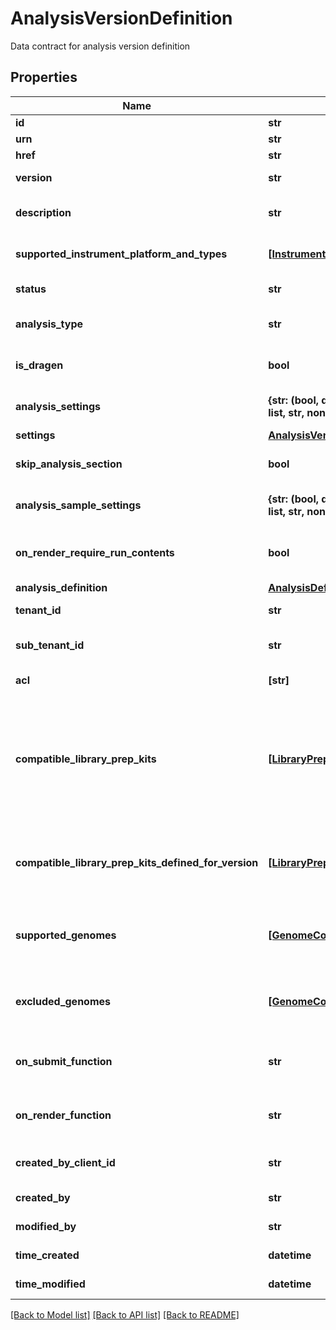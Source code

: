 # AnalysisVersionDefinition

Data contract for analysis version definition

## Properties
Name | Type | Description | Notes
------------ | ------------- | ------------- | -------------
**id** | **str** | Unique object ID | [optional] 
**urn** | **str** | URN of the object | [optional] 
**href** | **str** | HREF to the object | [optional] 
**version** | **str** | Version of analysis definition | [optional] 
**description** | **str** | Description of this version of analysis definition | [optional] 
**supported_instrument_platform_and_types** | [**[InstrumentPlatformAndTypesResponse]**](InstrumentPlatformAndTypesResponse.md) | Supported Instrument Platforms and Types of the analysis | [optional] 
**status** | **str** | Status of this version of analysis definition | [optional] 
**analysis_type** | **str** | Analysis type of this version of analysis definition | [optional] 
**is_dragen** | **bool** | Indicate whether an analysis is a DRAGEN analysis or not | [optional] 
**analysis_settings** | **{str: (bool, date, datetime, dict, float, int, list, str, none_type)}** | Settings for the analysis (at the global analysis level) | [optional] 
**settings** | [**AnalysisVersionDefinitionSettings**](AnalysisVersionDefinitionSettings.md) |  | [optional] 
**skip_analysis_section** | **bool** | Skip analysis section in generated sample sheets | [optional] 
**analysis_sample_settings** | **{str: (bool, date, datetime, dict, float, int, list, str, none_type)}** | Per-sample settings for the analysis (at the per-sample level) | [optional] 
**on_render_require_run_contents** | **bool** | Whether the OnRenderFunction depends on RunContents or not | [optional] 
**analysis_definition** | [**AnalysisDefinitionCompact**](AnalysisDefinitionCompact.md) |  | [optional] 
**tenant_id** | **str** | Unique identifier for the resource tenant | [optional] 
**sub_tenant_id** | **str** | Organizational or Workgroup ID. If neither are present, User ID. | [optional] 
**acl** | **[str]** | Access control list of the object | [optional] 
**compatible_library_prep_kits** | [**[LibraryPrepKitCompact]**](LibraryPrepKitCompact.md) | The library preparation kits that are compatible with this version of analysis definition  (possibly inherited from parent analysis definition if there is no compatible kits defined in analysis definition version level) | [optional] 
**compatible_library_prep_kits_defined_for_version** | [**[LibraryPrepKitCompact]**](LibraryPrepKitCompact.md) | The library preparation kits that are compatible with this version of analysis definition that is defined in analysis definition version level | [optional] 
**supported_genomes** | [**[GenomeCompact]**](GenomeCompact.md) | The optional list of genomes that are supported by this analysis definition version | [optional] 
**excluded_genomes** | [**[GenomeCompact]**](GenomeCompact.md) | The optional list of genomes that are excluded by this analysis definition version | [optional] 
**on_submit_function** | **str** | Logic for validating and transforming AnalysisSettings and AnalysisSampleSettings | [optional] 
**on_render_function** | **str** | Logic for dynamically rendering AVD settings and AVD setting configurations | [optional] 
**created_by_client_id** | **str** | ClientId that created the resource (bssh, stratus...) | [optional] 
**created_by** | **str** | User that created the resource | [optional] 
**modified_by** | **str** | User that last modified the resource | [optional] 
**time_created** | **datetime** | Time (in UTC) the resource was created | [optional] 
**time_modified** | **datetime** | Time (in UTC) the resource was modified | [optional] 

[[Back to Model list]](../README.md#documentation-for-models) [[Back to API list]](../README.md#documentation-for-api-endpoints) [[Back to README]](../README.md)


